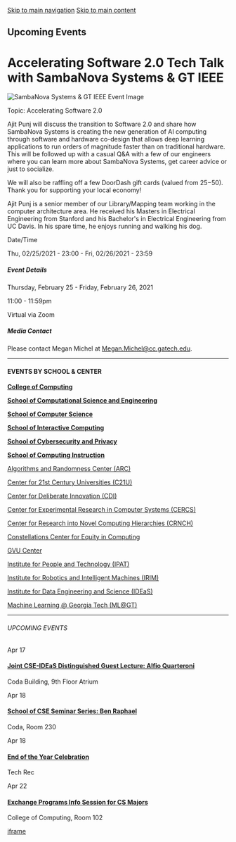 [Skip to main navigation](https://www.cc.gatech.edu/events/2021/02/25/accelerating-software-20-tech-talk-sambanova-systems-gt-ieee#main-navigation) [Skip to main content](https://www.cc.gatech.edu/events/2021/02/25/accelerating-software-20-tech-talk-sambanova-systems-gt-ieee#main-content)

## Upcoming Events

# Accelerating Software 2.0 Tech Talk with SambaNova Systems & GT IEEE

![SambaNova Systems & GT IEEE Event Image](https://www.cc.gatech.edu/sites/default/files/images/events/SambaNova%2520Systems%2520%2526%2520IEEE%2520Picture_2.png)

Topic: Accelerating Software 2.0

Ajit Punj will discuss the transition to Software 2.0 and share how SambaNova Systems is creating the new generation of AI computing through software and hardware co-design that allows deep learning applications to run orders of magnitude faster than on traditional hardware. This will be followed up with a casual Q&A with a few of our engineers where you can learn more about SambaNova Systems, get career advice or just to socialize.

We will also be raffling off a few DoorDash gift cards (valued from $25-$50). Thank you for supporting your local economy!

Ajit Punj is a senior member of our Library/Mapping team working in the computer architecture area. He received his Masters in Electrical Engineering from Stanford and his Bachelor's in Electrical Engineering from UC Davis. In his spare time, he enjoys running and walking his dog.

Date/Time

Thu, 02/25/2021 - 23:00
\- Fri, 02/26/2021 - 23:59

##### Event Details

Thursday, February 25
\- Friday, February 26, 2021

11:00
\- 11:59pm

Virtual via Zoom

##### Media Contact

Please contact Megan Michel at [Megan.Michel@cc.gatech.edu](mailto:Megan.Michel@cc.gatech.edu).

* * *

#### EVENTS BY SCHOOL & CENTER

[**College of Computing**](https://www.cc.gatech.edu/event/group/college-computing)

[**School of Computational Science and Engineering**](https://www.cc.gatech.edu/event/group/school-computational-science-and-engineering)

[**School of Computer Science**](https://www.cc.gatech.edu/event/group/school-computer-science)

[**School of Interactive Computing**](https://www.cc.gatech.edu/event/group/school-interactive-computing)

[**School of Cybersecurity and Privacy**](https://www.cc.gatech.edu/event/group/school-cybersecurity-and-privacy)

[**School of Computing Instruction**](https://www.cc.gatech.edu/unit/school-computing-instruction)

[Algorithms and Randomness Center (ARC)](https://www.cc.gatech.edu/event/group/algorithms-and-randomness-center-arc)

[Center for 21st Century Universities (C21U)](https://www.cc.gatech.edu/event/group/center-21st-century-universities-c21u)

[Center for Deliberate Innovation (CDI)](https://www.cc.gatech.edu/event/group/center-deliberate-innovation-cdi)

[Center for Experimental Research in Computer Systems (CERCS)](https://www.cc.gatech.edu/event/group/center-experimental-research-computer-systems-cercs)

[Center for Research into Novel Computing Hierarchies (CRNCH)](https://www.cc.gatech.edu/event/group/center-research-novel-computing-hierarchies-crnch)

[Constellations Center for Equity in Computing](https://www.cc.gatech.edu/event/group/constellations-center-equity-computing)

[GVU Center](https://www.cc.gatech.edu/event/group/gvu-center)

[Institute for People and Technology (IPAT)](https://www.cc.gatech.edu/event/group/institute-people-and-technology-ipat)

[Institute for Robotics and Intelligent Machines (IRIM)](https://www.cc.gatech.edu/event/group/institute-robotics-and-intelligent-machines-irim)

[Institute for Data Engineering and Science (IDEaS)](https://www.cc.gatech.edu/event/group/institute-data-engineering-and-science-ideas)

[Machine Learning @ Georgia Tech (ML@GT)](https://www.cc.gatech.edu/event/group/machine-learning-georgia-tech-mlgt)

* * *

###### UPCOMING EVENTS

Apr 17

#### [Joint CSE-IDEaS Distinguished Guest Lecture: Alfio Quarteroni](https://www.cc.gatech.edu/events/2025/04/17/joint-cse-ideas-distinguished-guest-lecture-alfio-quarteroni)

Coda Building, 9th Floor Atrium

Apr 18

#### [School of CSE Seminar Series: Ben Raphael](https://www.cc.gatech.edu/events/2025/04/18/school-cse-seminar-series-ben-raphael)

Coda, Room 230

Apr 18

#### [End of the Year Celebration](https://www.cc.gatech.edu/events/2025/04/18/end-year-celebration)

Tech Rec

Apr 22

#### [Exchange Programs Info Session for CS Majors](https://www.cc.gatech.edu/events/2025/04/22/exchange-programs-info-session-cs-majors)

College of Computing, Room 102

[iframe](https://static.addtoany.com/menu/sm.25.html#type=core&event=load)